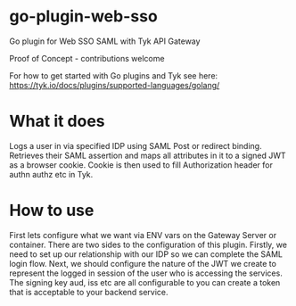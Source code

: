 # go-plugin-web-sso
Go plugin for Web SSO SAML with Tyk API Gateway

Proof of Concept - contributions welcome

For how to get started with Go plugins and Tyk see here:
https://tyk.io/docs/plugins/supported-languages/golang/

# What it does

Logs a user in via specified IDP using SAML Post or redirect binding.
Retrieves their SAML assertion and maps all attributes in it to a signed JWT as a browser cookie.
Cookie is then used to fill Authorization header for authn authz etc in Tyk.


# How to use

First lets configure what we want via ENV vars on the Gateway Server or container. There are two sides to the configuration of this plugin. 
Firstly, we need to set up our relationship with our IDP so we can complete the SAML login flow. 
Next, we should configure the nature of the JWT we create to represent the logged in session of the user who is accessing the services. The signing key aud, iss etc are all configurable to you can create a token that is acceptable to your backend service.




